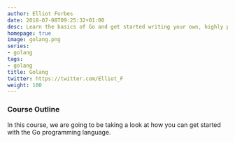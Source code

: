```yaml
---
author: Elliot Forbes
date: 2018-07-08T09:25:32+01:00
desc: Learn the basics of Go and get started writing your own, highly performant Go programs.
homepage: true
image: golang.png
series:
- golang
tags:
- golang
title: Golang
twitter: https://twitter.com/Elliot_F
weight: 100
---
```


### Course Outline

In this course, we are going to be taking a look at how you can get started with the Go programming language. 